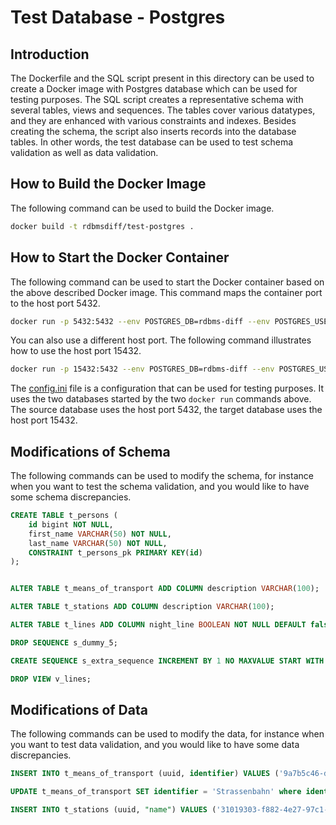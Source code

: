 # Test Database - Postgres

## Introduction
The Dockerfile and the SQL script present in this directory can be used to create a Docker image with Postgres database which can be used for testing purposes. The SQL script creates a representative schema with several tables, views and sequences. The tables cover various datatypes, and they are enhanced with various constraints and indexes. Besides creating the schema, the script also inserts records into the database tables. In other words, the test database can be used to test schema validation as well as data validation.

## How to Build the Docker Image
The following command can be used to build the Docker image.
```bash
docker build -t rdbmsdiff/test-postgres .
```

## How to Start the Docker Container
The following command can be used to start the Docker container based on the above described Docker image. This command maps the container port to the host port 5432. 
```bash
docker run -p 5432:5432 --env POSTGRES_DB=rdbms-diff --env POSTGRES_USER=test-user --env POSTGRES_PASSWORD=test-pwd  rdbmsdiff/test-postgres:latest
```

You can also use a different host port. The following command illustrates how to use the host port 15432.
```bash
docker run -p 15432:5432 --env POSTGRES_DB=rdbms-diff --env POSTGRES_USER=test-user --env POSTGRES_PASSWORD=test-pwd  rdbmsdiff/test-postgres:latest
```

The [config.ini](./config.ini) file is a configuration that can be used for testing purposes. It uses the two databases started by the two `docker run` commands above. The source database uses the host port 5432, the target database uses the host port 15432.


## Modifications of Schema
The following commands can be used to modify the schema, for instance when you want to test the schema validation, and you would like to have some schema discrepancies.
```sql
CREATE TABLE t_persons (
    id bigint NOT NULL,
    first_name VARCHAR(50) NOT NULL,
    last_name VARCHAR(50) NOT NULL,
    CONSTRAINT t_persons_pk PRIMARY KEY(id)
);


ALTER TABLE t_means_of_transport ADD COLUMN description VARCHAR(100);

ALTER TABLE t_stations ADD COLUMN description VARCHAR(100);

ALTER TABLE t_lines ADD COLUMN night_line BOOLEAN NOT NULL DEFAULT false;

DROP SEQUENCE s_dummy_5;

CREATE SEQUENCE s_extra_sequence INCREMENT BY 1 NO MAXVALUE START WITH 1 NO CYCLE;

DROP VIEW v_lines;
```

## Modifications of Data
The following commands can be used to modify the data, for instance when you want to test data validation, and you would like to have some data discrepancies.
```sql
INSERT INTO t_means_of_transport (uuid, identifier) VALUES ('9a7b5c46-d42e-4441-8950-bf24f846ef17', 'Trolleybus');

UPDATE t_means_of_transport SET identifier = 'Strassenbahn' where identifier = 'Tram';

INSERT INTO t_stations (uuid, "name") VALUES ('31019303-f882-4e27-97c1-efcab885cb29', 'Dummy');
```
